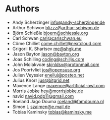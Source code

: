 <!--
  - SPDX-FileCopyrightText: 2024 Nextcloud GmbH and Nextcloud contributors
  - SPDX-License-Identifier: AGPL-3.0-or-later
-->
# Authors

- Andy Scherzinger <info@andy-scherzinger.de>
- Arthur Schiwon <blizzz@arthur-schiwon.de>
- Björn Schießle <bjoern@schiessle.org>
- Carl Schwan <carl@carlschwan.eu>
- Côme Chilliet <come.chilliet@nextcloud.com>
- Grigorii K. Shartsev <me@shgk.me>
- Jason Bayton <jason@bayton.org>
- Joas Schilling <coding@schilljs.com>
- John Molakvoæ <skjnldsv@protonmail.com>
- Jos Poortvliet <jos@opensuse.org>
- Julien Veyssier <eneiluj@posteo.net>
- Julius Knorr <jus@bitgrid.net>
- Maxence Lange <maxence@artificial-owl.com>
- Morris Jobke <hey@morrisjobke.de>
- navid <navid.pdp11@gmail.com>
- Roeland Jago Douma <roeland@famdouma.nl>
- Simon L <szaimen@e.mail.de>
- Tobias Kaminsky <tobias@kaminsky.me>
